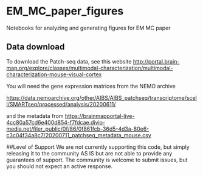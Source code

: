# EM_MC_paper_figures
Notebooks for analyzing and generating figures for EM MC paper

## Data download
To download the Patch-seq data, see this website
http://portal.brain-map.org/explore/classes/multimodal-characterization/multimodal-characterization-mouse-visual-cortex

You will need the gene expression matrices from the NEMO archive

https://data.nemoarchive.org/other/AIBS/AIBS_patchseq/transcriptome/scell/SMARTseq/processed/analysis/20200611/

and the metadata from 
https://brainmapportal-live-4cc80a57cd6e400d854-f7fdcae.divio-media.net/filer_public/0f/86/0f861fcb-36d5-4d3a-80e6-c3c04f34a8c7/20200711_patchseq_metadata_mouse.csv

##Level of Support
We are not currently supporting this code, but simply releasing it to the community AS IS but are not able to provide any guarantees of support. The community is welcome to submit issues, but you should not expect an active response.
